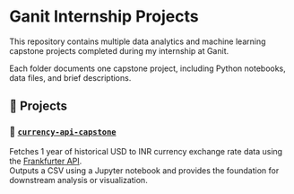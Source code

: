 # Ganit Internship Projects

This repository contains multiple data analytics and machine learning capstone projects completed during my internship at Ganit.

Each folder documents one capstone project, including Python notebooks, data files, and brief descriptions.

## 📁 Projects

### 🔹 [`currency-api-capstone`](./currency-api-capstone/)
Fetches 1 year of historical USD to INR currency exchange rate data using the [Frankfurter API](https://www.frankfurter.app/).  
Outputs a CSV using a Jupyter notebook and provides the foundation for downstream analysis or visualization.


